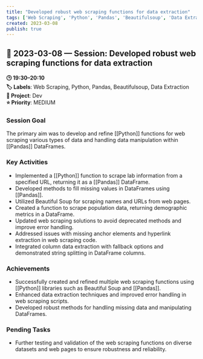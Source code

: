 ```yaml
---
title: "Developed robust web scraping functions for data extraction"
tags: ['Web Scraping', 'Python', 'Pandas', 'Beautifulsoup', 'Data Extraction']
created: 2023-03-08
publish: true
---
```


## 📅 2023-03-08 — Session: Developed robust web scraping functions for data extraction

**🕒 19:30–20:10**  
**🏷️ Labels**: Web Scraping, Python, Pandas, Beautifulsoup, Data Extraction  
**📂 Project**: Dev  
**⭐ Priority**: MEDIUM  


### Session Goal
The primary aim was to develop and refine [[Python]] functions for web scraping various types of data and handling data manipulation within [[Pandas]] DataFrames.

### Key Activities
- Implemented a [[Python]] function to scrape lab information from a specified URL, returning it as a [[Pandas]] DataFrame.
- Developed methods to fill missing values in DataFrames using [[Pandas]].
- Utilized Beautiful Soup for scraping names and URLs from web pages.
- Created a function to scrape population data, returning demographic metrics in a DataFrame.
- Updated web scraping solutions to avoid deprecated methods and improve error handling.
- Addressed issues with missing anchor elements and hyperlink extraction in web scraping code.
- Integrated column data extraction with fallback options and demonstrated string splitting in DataFrame columns.

### Achievements
- Successfully created and refined multiple web scraping functions using [[Python]] libraries such as Beautiful Soup and [[Pandas]].
- Enhanced data extraction techniques and improved error handling in web scraping scripts.
- Developed robust methods for handling missing data and manipulating DataFrames.

### Pending Tasks
- Further testing and validation of the web scraping functions on diverse datasets and web pages to ensure robustness and reliability.
